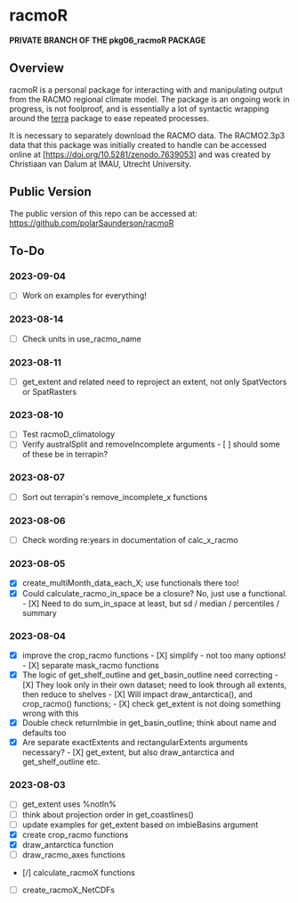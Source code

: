 # racmoR

**PRIVATE BRANCH OF THE pkg06_racmoR PACKAGE**

## Overview
racmoR is a personal package for interacting with and manipulating output from the RACMO regional climate model.
The package is an ongoing work in progress, is not foolproof, and is essentially a lot of syntactic wrapping around the [terra](https://rspatial.org) package to ease repeated processes.

It is necessary to separately download the RACMO data. 
The RACMO2.3p3 data that this package was initially created to handle can be accessed online at [https://doi.org/10.5281/zenodo.7639053] and was created by Christiaan van Dalum at IMAU, Utrecht University.

## Public Version
The public version of this repo can be accessed at: 
  https://github.com/polarSaunderson/racmoR

## To-Do
### 2023-09-04
- [ ] Work on examples for everything!

### 2023-08-14
- [ ] Check units in use_racmo_name

### 2023-08-11
- [ ] get_extent and related need to reproject an extent, not only SpatVectors or SpatRasters

### 2023-08-10
- [ ] Test racmoD_climatology
- [ ] Verify australSplit and removeIncomplete arguments
      - [ ] should some of these be in terrapin?

### 2023-08-07
- [ ] Sort out terrapin's remove_incomplete_x functions

### 2023-08-06
- [ ] Check wording re:years in documentation of calc_x_racmo

### 2023-08-05
- [X] create_multiMonth_data_each_X; use functionals there too!
- [X] Could calculate_racmo_in_space be a closure? No, just use a functional.
      - [X] Need to do sum_in_space at least, but sd / median / percentiles / summary

### 2023-08-04
- [X] improve the crop_racmo functions
      - [X] simplify - not too many options!
      - [X] separate mask_racmo functions
- [X] The logic of get_shelf_outline and get_basin_outline need correcting
      - [X] They look only in their own dataset; need to look through all extents, then reduce to shelves
      - [X] Will impact draw_antarctica(), and crop_racmo() functions;
      - [X] check get_extent is not doing something wrong with this
- [X] Double check returnImbie in get_basin_outline; think about name and defaults too
- [X] Are separate exactExtents and rectangularExtents arguments necessary?
      - [X] get_extent, but also draw_antarctica and get_shelf_outline etc.

### 2023-08-03 
- [ ] get_extent uses %notIn%
- [ ] think about projection order in get_coastlines()
- [ ] update examples for get_extent based on imbieBasins argument
- [X] create crop_racmo functions
- [X] draw_antarctica function
- [ ] draw_racmo_axes functions
- [/] calculate_racmoX functions
- [ ] create_racmoX_NetCDFs

